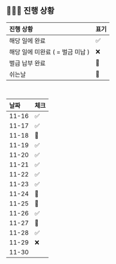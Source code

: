 ## 🧑🏻‍💻 진행 상황

| 진행 상황            | 표기  |
|:-----------------|:----|
| 해당 일에 완료      | ✅   |
| 해당 일에 미완료 ( = 벌금 미납 )    | ❌   |
| 벌급 납부 완료 | 🔺 |
| 쉬는날 | 🥳 |


<br>

| 날짜  | 체크 |
|:------|:----|
| 11-16 | ✅ |
| 11-17 | ✅ |
| 11-18 | 🥳 |
| 11-19 | ✅ |
| 11-20 | ✅ |
| 11-21 | ✅ |
| 11-22 | ✅ |
| 11-23 | ✅ |
| 11-24 | 🥳 |
| 11-25 | 🥳 |
| 11-26 | ✅ |
| 11-27 | 🥳 |
| 11-28 | ✅ |
| 11-29 | ❌ |
| 11-30 |  |
